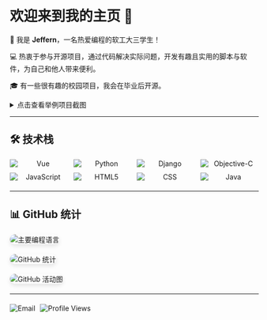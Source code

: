 # 欢迎来到我的主页 🎉

<div align="left">
  <p>👋 我是 <strong>Jeffern</strong>，一名热爱编程的软工大三学生！</p>
  <p>💻 热衷于参与开源项目，通过代码解决实际问题，开发有趣且实用的脚本与软件，为自己和他人带来便利。</p>
  <p>🎓 有一些很有趣的校园项目，我会在毕业后开源。</p>
  <details>
  <summary>点击查看举例项目截图</summary>
  <img width="290" height="202" alt="image" src="https://github.com/user-attachments/assets/6795ca62-42b4-4d2b-8258-ad77bac44739" />
  <img width="135" height="293" alt="image" src="https://github.com/user-attachments/assets/01613a78-dede-4a5b-b2e7-f6a7b4a5d961" />
  <img width="262" height="568" alt="image" src="https://github.com/user-attachments/assets/3f47ed7f-cf16-486f-bffb-288a27ea8422" />
  <img width="323" height="700" alt="image" src="https://github.com/user-attachments/assets/17ec6fb3-ab23-48da-a922-7650ba059845" />
  <img width="323" height="700" alt="image" src="https://github.com/user-attachments/assets/4efdda58-c625-490e-8ec6-11760e4ee41a" />
  <img width="197" height="428" alt="image" src="https://github.com/user-attachments/assets/e07e1926-9132-49a3-a44c-5b59c7712146" />
  <img width="198" height="428" alt="image" src="https://github.com/user-attachments/assets/b5340fd3-6552-4d2a-9b94-184a136d1e5c" />
  <img width="197" height="428" alt="image" src="https://github.com/user-attachments/assets/608f6085-68ec-495a-8783-317a9ac19985" />
  <img width="198" height="428" alt="image" src="https://github.com/user-attachments/assets/6824a5c6-ffab-4f64-b492-d01e2005151b" />
  <img width="197" height="428" alt="image" src="https://github.com/user-attachments/assets/1c779f15-5e02-4280-8813-ce84636b841d" />
  <img width="370" height="175" alt="image" src="https://github.com/user-attachments/assets/497c936e-898d-4266-9f40-14a6348ec356" />
  <img width="364" height="175" alt="image" src="https://github.com/user-attachments/assets/e12b56b3-96d1-4ade-a1e7-fed570121218" />
  <img width="354" height="201" alt="image" src="https://github.com/user-attachments/assets/3a9fed7a-db87-438f-a903-402ee206b897" />
  <img width="366" height="208" alt="image" src="https://github.com/user-attachments/assets/3c9ca381-082c-4bb7-9e34-3f15cc95246c" />
  <img width="366" height="208" alt="image" src="https://github.com/user-attachments/assets/8cc966fa-f06c-4836-96c1-550790d0ce84" />
  <img width="394" height="224" alt="image" src="https://github.com/user-attachments/assets/9d9e91bc-6b10-45c5-91b4-a99843c23ada" />
  <img width="365" height="207" alt="image" src="https://github.com/user-attachments/assets/e225110e-2972-42c8-8155-46d017baba2c" />
  <img width="388" height="220" alt="image" src="https://github.com/user-attachments/assets/a1901d63-f59a-4e08-a09c-bb43b474ee87" />
  <img width="380" height="216" alt="image" src="https://github.com/user-attachments/assets/91af78e9-9843-43c7-a425-7724b834402f" />
  <img width="390" height="221" alt="image" src="https://github.com/user-attachments/assets/c5be0846-4095-4b3f-99b0-e4eab6829d2c" />
  <img width="413" height="234" alt="image" src="https://github.com/user-attachments/assets/06d60321-2de2-46a3-81f4-6741bd5ff4a6" />

</details>
</div>

---

## 🛠️ 技术栈

<div align="center" style="display: grid; grid-template-columns: repeat(auto-fit, minmax(100px, 1fr)); gap: 10px; max-width: 600px; margin: 20px auto;">
  <img src="https://img.shields.io/badge/Vue-4FC08D?style=flat-square&logo=Vue.js&logoColor=white" alt="Vue" />
  <img src="https://img.shields.io/badge/Python-3776AB?style=flat-square&logo=Python&logoColor=white" alt="Python" />
  <img src="https://img.shields.io/badge/Django-092E20?style=flat-square&logo=Django&logoColor=white" alt="Django" />
  <img src="https://img.shields.io/badge/Objective--C-3C99D4?style=flat-square&logo=Apple&logoColor=white" alt="Objective-C" />
  <img src="https://img.shields.io/badge/JavaScript-F7DF1E?style=flat-square&logo=JavaScript&logoColor=black" alt="JavaScript" />
  <img src="https://img.shields.io/badge/HTML5-E34F26?style=flat-square&logo=HTML5&logoColor=white" alt="HTML5" />
  <img src="https://img.shields.io/badge/CSS3-1572B6?style=flat-square&logo=CSS3&logoColor=white" alt="CSS" />
  <img src="https://img.shields.io/badge/Java-007396?style=flat-square&logo=Java&logoColor=white" alt="Java" />
</div>

---

## 📊 GitHub 统计

<div align="left" style="margin: 20px 0;">
  <img src="https://github-readme-stats.vercel.app/api/top-langs/?username=Jeffernn&layout=compact&theme=Default&show_icons=true&locale=cn&hide=prs&rank_icon=github&custom_width=500" alt="主要编程语言" style="border-radius: 10px; box-shadow: 0 4px 8px rgba(0,0,0,0.1);" />
</div>

<div align="left" style="margin: 20px 0;">
  <img src="https://github-readme-stats.vercel.app/api?username=Jeffernn&show_icons=true&theme=Default&locale=cn&hide=prs&rank_icon=github" alt="GitHub 统计" style="border-radius: 10px; box-shadow: 0 4px 8px rgba(0,0,0,0.1);" />
</div>

<div align="left" style="margin: 20px 0;">
  <img src="https://github-readme-activity-graph.vercel.app/graph?username=Jeffernn&theme=dracula&hide_border=true&area=true&custom_title=GitHub%20活动图" alt="GitHub 活动图" style="border-radius: 10px; box-shadow: 0 4px 8px rgba(0,0,0,0.1);" />
</div>

---

<div align="center" style="display: flex; gap: 10px; margin: 20px 0;">
    <img src="https://img.shields.io/badge/Email-Jeffern1030@gmail.com-D14836?style=flat-square&logo=Gmail&logoColor=white" alt="Email" />
  <img src="https://komarev.com/ghpvc/?username=Jeffernn&style=flat-square&color=blue" alt="Profile Views" />
</div>
